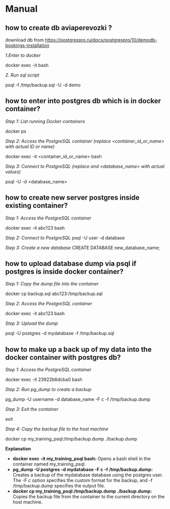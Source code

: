 # Manual

## how to create db aviaperevozki ?

download db from https://postgrespro.ru/docs/postgrespro/10/demodb-bookings-installation

*1.Enter to docker*

docker exec -it <container id> bash

*2. Run sql script*

psql -f /tmp/backup.sql -U <username> -d demo


## how to enter into postgres db which is in docker container?
*Step 1: List running Docker containers*

docker ps

*Step 2: Access the PostgreSQL container (replace <container_id_or_name> with actual ID or name)*

docker exec -it <container_id_or_name> bash

*Step 3: Connect to PostgreSQL (replace <username> and <database_name> with actual values)*

psql -U <username> -d <database_name>


## how to create new server postgres inside existing container?
*Step 1: Access the PostgreSQL container*

docker exec -it abc123 bash

*Step 2: Connect to PostgreSQL*
psql -U user -d database

*Step 3: Create a new database*
CREATE DATABASE new_database_name;

## how to upload database dump via psql if postgres is inside docker container?
*Step 1: Copy the dump file into the container*

docker cp backup.sql abc123:/tmp/backup.sql

*Step 2: Access the PostgreSQL container*

docker exec -it abc123 bash

*Step 3: Upload the dump*

psql -U postgres -d mydatabase -f /tmp/backup.sql

## how to make up a back up of my data into the docker container with postgres db?

*Step 1: Access the PostgreSQL container*

docker exec -it 23922b6dcba0 bash

*Step 2: Run pg_dump to create a backup*

pg_dump -U username -d database_name -F c -f /tmp/backup.dump

*Step 3: Exit the container*

exit

*Step 4: Copy the backup file to the host machine*

docker cp my_training_psql:/tmp/backup.dump ./backup.dump

**Explanation**
- __docker exec -it my_training_psql bash:__ Opens a bash shell in the container named my_training_psql.
- __pg_dump -U postgres -d mydatabase -F c -f /tmp/backup.dump:__ Creates a backup of the mydatabase database using the postgres user. The -F c option specifies the custom format for the backup, and -f /tmp/backup.dump specifies the output file.
- __docker cp my_training_psql:/tmp/backup.dump ./backup.dump:__ Copies the backup file from the container to the current directory on the host machine.